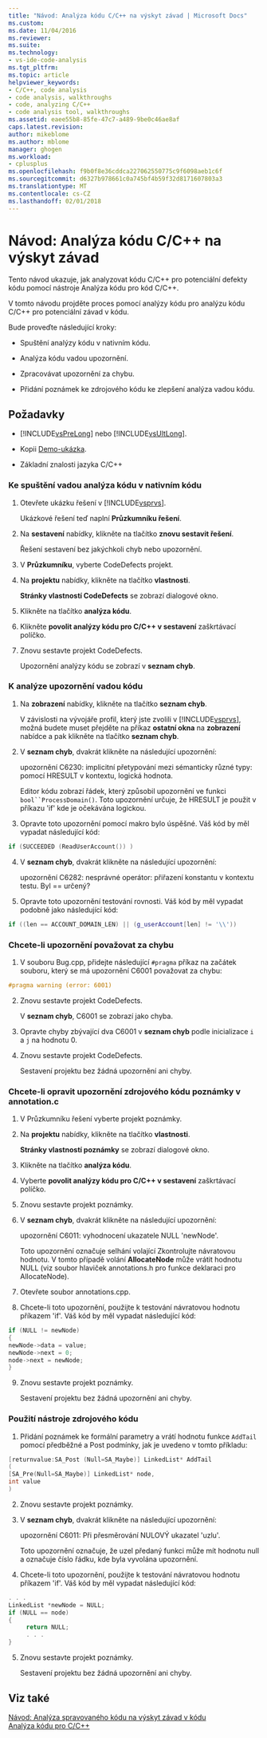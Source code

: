 ```yaml
---
title: "Návod: Analýza kódu C/C++ na výskyt závad | Microsoft Docs"
ms.custom: 
ms.date: 11/04/2016
ms.reviewer: 
ms.suite: 
ms.technology:
- vs-ide-code-analysis
ms.tgt_pltfrm: 
ms.topic: article
helpviewer_keywords:
- C/C++, code analysis
- code analysis, walkthroughs
- code, analyzing C/C++
- code analysis tool, walkthroughs
ms.assetid: eaee55b8-85fe-47c7-a489-9be0c46ae8af
caps.latest.revision: 
author: mikeblome
ms.author: mblome
manager: ghogen
ms.workload:
- cplusplus
ms.openlocfilehash: f9b0f8e36cddca227062550775c9f6098aeb1c6f
ms.sourcegitcommit: d6327b978661c0a745bf4b59f32d8171607803a3
ms.translationtype: MT
ms.contentlocale: cs-CZ
ms.lasthandoff: 02/01/2018
---
```

# <a name="walkthrough-analyzing-cc-code-for-defects"></a>Návod: Analýza kódu C/C++ na výskyt závad
Tento návod ukazuje, jak analyzovat kódu C/C++ pro potenciální defekty kódu pomocí nástroje Analýza kódu pro kód C/C++.  
  
 V tomto návodu projděte proces pomocí analýzy kódu pro analýzu kódu C/C++ pro potenciální závad v kódu.  
  
 Bude proveďte následující kroky:  
  
-   Spuštění analýzy kódu v nativním kódu.  
  
-   Analýza kódu vadou upozornění.  
  
-   Zpracovávat upozornění za chybu.  
  
-   Přidání poznámek ke zdrojového kódu ke zlepšení analýza vadou kódu.  
  
## <a name="prerequisites"></a>Požadavky  
  
-   [!INCLUDE[vsPreLong](../code-quality/includes/vsprelong_md.md)] nebo [!INCLUDE[vsUltLong](../code-quality/includes/vsultlong_md.md)].  
  
-   Kopii [Demo-ukázka](../code-quality/demo-sample.md).  
  
-   Základní znalosti jazyka C/C++  
  
### <a name="to-run-code-defect-analysis-on-native-code"></a>Ke spuštění vadou analýza kódu v nativním kódu  
  
1.  Otevřete ukázku řešení v [!INCLUDE[vsprvs](../code-quality/includes/vsprvs_md.md)].  
  
     Ukázkové řešení teď naplní **Průzkumníku řešení**.  
  
2.  Na **sestavení** nabídky, klikněte na tlačítko **znovu sestavit řešení**.  
  
     Řešení sestavení bez jakýchkoli chyb nebo upozornění.  
  
3.  V **Průzkumníku**, vyberte CodeDefects projekt.  
  
4.  Na **projektu** nabídky, klikněte na tlačítko **vlastnosti**.  
  
     **Stránky vlastností CodeDefects** se zobrazí dialogové okno.  
  
5.  Klikněte na tlačítko **analýza kódu**.  
  
6.  Klikněte **povolit analýzy kódu pro C/C++ v sestavení** zaškrtávací políčko.  
  
7.  Znovu sestavte projekt CodeDefects.  
  
     Upozornění analýzy kódu se zobrazí v **seznam chyb**.  
  
### <a name="to-analyze-code-defect-warnings"></a>K analýze upozornění vadou kódu  
  
1.  Na **zobrazení** nabídky, klikněte na tlačítko **seznam chyb**.  
  
     V závislosti na vývojáře profil, který jste zvolili v [!INCLUDE[vsprvs](../code-quality/includes/vsprvs_md.md)], možná budete muset přejděte na příkaz **ostatní okna** na **zobrazení** nabídce a pak klikněte na tlačítko **seznam chyb**.  
  
2.  V **seznam chyb**, dvakrát klikněte na následující upozornění:  
  
     upozornění C6230: implicitní přetypování mezi sémanticky různé typy: pomocí HRESULT v kontextu, logická hodnota.  
  
     Editor kódu zobrazí řádek, který způsobil upozornění ve funkci `bool``ProcessDomain()`. Toto upozornění určuje, že HRESULT je použit v příkazu 'if' kde je očekávána logickou.  
  
3.  Opravte toto upozornění pomocí makro bylo úspěšné. Váš kód by měl vypadat následující kód:  
  
   ```cpp
   if (SUCCEEDED (ReadUserAccount()) )  
   ```  
  
4.  V **seznam chyb**, dvakrát klikněte na následující upozornění:  
  
     upozornění C6282: nesprávné operátor: přiřazení konstantu v kontextu testu. Byl == určený?  
  
5.  Opravte toto upozornění testování rovnosti. Váš kód by měl vypadat podobně jako následující kód:  
  
   ```cpp
   if ((len == ACCOUNT_DOMAIN_LEN) || (g_userAccount[len] != '\\'))  
   ```  
  
### <a name="to-treat-warning-as-an-error"></a>Chcete-li upozornění považovat za chybu  
  
1.  V souboru Bug.cpp, přidejte následující `#pragma` příkaz na začátek souboru, který se má upozornění C6001 považovat za chybu:  
  
   ```cpp
   #pragma warning (error: 6001)  
   ```  
  
2.  Znovu sestavte projekt CodeDefects.  
  
     V **seznam chyb**, C6001 se zobrazí jako chyba.  
  
3.  Opravte chyby zbývající dva C6001 v **seznam chyb** podle inicializace `i` a `j` na hodnotu 0.  
  
4.  Znovu sestavte projekt CodeDefects.  
  
     Sestavení projektu bez žádná upozornění ani chyby.  
  
### <a name="to-correct-the-source-code-annotation-warnings-in-annotationc"></a>Chcete-li opravit upozornění zdrojového kódu poznámky v annotation.c  
  
1.  V Průzkumníku řešení vyberte projekt poznámky.  
  
2.  Na **projektu** nabídky, klikněte na tlačítko **vlastnosti**.  
  
     **Stránky vlastností poznámky** se zobrazí dialogové okno.  
  
3.  Klikněte na tlačítko **analýza kódu**.  
  
4.  Vyberte **povolit analýzy kódu pro C/C++ v sestavení** zaškrtávací políčko.  
  
5.  Znovu sestavte projekt poznámky.  
  
6.  V **seznam chyb**, dvakrát klikněte na následující upozornění:  
  
     upozornění C6011: vyhodnocení ukazatele NULL 'newNode'.  
  
     Toto upozornění označuje selhání volající Zkontrolujte návratovou hodnotu. V tomto případě volání **AllocateNode** může vrátit hodnotu NULL (viz soubor hlaviček annotations.h pro funkce deklaraci pro AllocateNode).  
  
7.  Otevřete soubor annotations.cpp.  
  
8.  Chcete-li toto upozornění, použijte k testování návratovou hodnotu příkazem 'if'. Váš kód by měl vypadat následující kód:  
  
   ```cpp
   if (NULL != newNode)  
   {  
   newNode->data = value;  
   newNode->next = 0;  
   node->next = newNode;  
   }
   ```
  
9. Znovu sestavte projekt poznámky.  
  
     Sestavení projektu bez žádná upozornění ani chyby.  
  
### <a name="to-use-source-code-annotation"></a>Použití nástroje zdrojového kódu  
  
1.  Přidání poznámek ke formální parametry a vrátí hodnotu funkce `AddTail` pomocí předběžné a Post podmínky, jak je uvedeno v tomto příkladu:  
  
   ```cpp
   [returnvalue:SA_Post (Null=SA_Maybe)] LinkedList* AddTail
   (
   [SA_Pre(Null=SA_Maybe)] LinkedList* node,
   int value
   )
   ```
  
2.  Znovu sestavte projekt poznámky.  
  
3.  V **seznam chyb**, dvakrát klikněte na následující upozornění:  
  
     upozornění C6011: Při přesměrování NULOVÝ ukazatel 'uzlu'.  
  
     Toto upozornění označuje, že uzel předaný funkci může mít hodnotu null a označuje číslo řádku, kde byla vyvolána upozornění.  
  
4.  Chcete-li toto upozornění, použijte k testování návratovou hodnotu příkazem 'if'. Váš kód by měl vypadat následující kód:  
  
   ```cpp
   . . .  
   LinkedList *newNode = NULL;   
   if (NULL == node)  
   {  
        return NULL;  
        . . .  
   }  
   ```  
  
5.  Znovu sestavte projekt poznámky.  
  
     Sestavení projektu bez žádná upozornění ani chyby.  
  
## <a name="see-also"></a>Viz také

[Návod: Analýza spravovaného kódu na výskyt závad v kódu](../code-quality/walkthrough-analyzing-managed-code-for-code-defects.md)  
[Analýza kódu pro C/C++](../code-quality/code-analysis-for-c-cpp-overview.md)